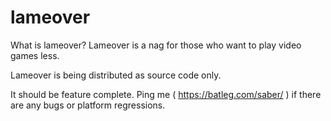 # lameover

What is lameover? Lameover is a nag for those who want to play video games less.

Lameover is being distributed as source code only.

It should be feature complete. Ping me ( https://batleg.com/saber/ ) if there are any bugs or platform regressions.
